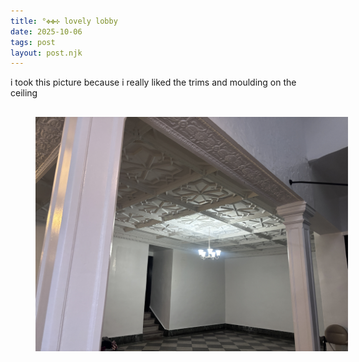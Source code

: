 ```yaml
---
title: °✥✤✣ lovely lobby
date: 2025-10-06
tags: post
layout: post.njk
---
```



i took this picture because i really liked the trims and moulding on the ceiling
<br>
<img src="/assets/images/IMG_3281.JPG" alt="lobby" style="width: 500px; margin: 30px 40px">
